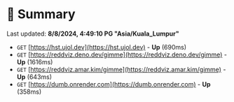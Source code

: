 # 📖 Summary
Last updated: **8/8/2024, 4:49:10 PG "Asia/Kuala_Lumpur"**

- `GET` [https://hst.ujol.dev](https://hst.ujol.dev) - **Up** (690ms)
- `GET` [https://reddviz.deno.dev/gimme](https://reddviz.deno.dev/gimme) - **Up** (1616ms)
- `GET` [https://reddviz.amar.kim/gimme](https://reddviz.amar.kim/gimme) - **Up** (643ms)
- `GET` [https://dumb.onrender.com](https://dumb.onrender.com) - **Up** (358ms)
